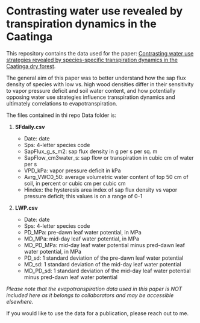 # Contrasting water use revealed by transpiration dynamics in the Caatinga 

This repository contains the data used for the paper: [Contrasting water use strategies revealed by species-specific transpiration dynamics in the Caatinga dry forest](https://academic.oup.com/treephys/advance-article/doi/10.1093/treephys/tpad137/7342201?utm_source=advanceaccess&utm_campaign=treephys&utm_medium=email). 

The general aim of this paper was to better understand how the sap flux density of species with low vs. high wood densities differ in their sensitivity to vapor pressure deficit and soil water content, and how potentially opposing water use strategies influence transpiration dynamics and ultimately correlations to evapotranspiration. 

The files contained in thi repo Data folder is:

1. **SFdaily.csv**
   * Date: date 
   * Sps: 4-letter species code
   * SapFlux_g_s_m2: sap flux density in g per s per sq. m
   * SapFlow_cm3water_s: sap flow or transpiration in cubic cm of water per s
   * VPD_kPa: vapor pressure deficit in kPa
   * Avrg_VWC0_50: average volumetric water content of top 50 cm of soil, in percent or cubic cm per cubic cm
   * Hindex: the hysteresis area index of sap flux density vs vapor pressure deficit; this values is on a  range of 0-1
     
2. **LWP.csv**
   * Date: date
   * Sps: 4-letter species code
   * PD_MPa: pre-dawn leaf water potential, in MPa
   * MD_MPa: mid-day leaf water potential, in MPa
   * MD_PD_MPa: mid-day leaf water potential minus pred-dawn leaf water potential, in MPa
   * PD_sd: 1 standard deviation of the pre-dawn leaf water potential
   * MD_sd: 1 standard deviation of the mid-day leaf water potential
   * MD_PD_sd: 1 standard deviation of the mid-day leaf water potential minus pred-dawn leaf water potential
  
*Please note that the evapotranspiration data used in this paper is NOT included here as it belongs to collaborators and may be accessible elsewhere.* 

If you would like to use the data for a publication, please reach out to me.


   



 
